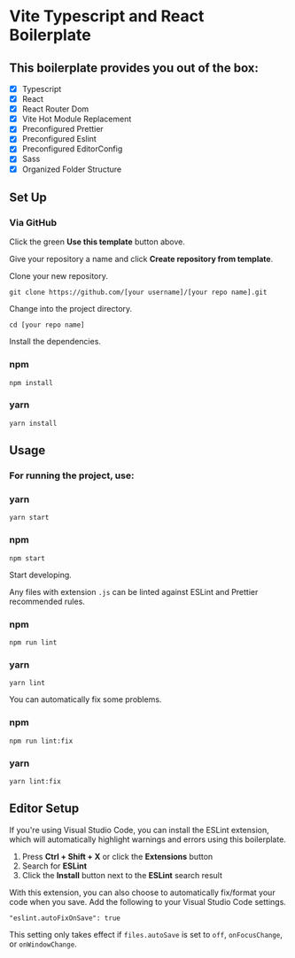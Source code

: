 # Vite Typescript and React Boilerplate
## This boilerplate provides you out of the box:
- [x] Typescript
- [x] React
- [x] React Router Dom
- [x] Vite Hot Module Replacement
- [x] Preconfigured Prettier
- [x] Preconfigured Eslint
- [x] Preconfigured EditorConfig
- [x] Sass
- [x] Organized Folder Structure
## Set Up

### Via GitHub

Click the green **Use this template** button above.

Give your repository a name and click **Create repository from
template**.

Clone your new repository.

```
git clone https://github.com/[your username]/[your repo name].git
```

Change into the project directory.

```
cd [your repo name]
```

Install the dependencies.

### npm
```
npm install
```
### yarn
```
yarn install
```

## Usage

### For running the project, use:

### yarn
```
yarn start
```
### npm
```
npm start
```

Start developing.

Any files with extension `.js` can be linted against ESLint and Prettier
recommended rules.

### npm
```
npm run lint
```
### yarn
```
yarn lint
```

You can automatically fix some problems.

### npm
```
npm run lint:fix
```
### yarn
```
yarn lint:fix
```

## Editor Setup

If you're using Visual Studio Code, you can install the ESLint extension, which
will automatically highlight warnings and errors using this boilerplate.

1. Press **Ctrl + Shift + X** or click the **Extensions** button
2. Search for **ESLint**
3. Click the **Install** button next to the **ESLint** search result

With this extension, you can also choose to automatically fix/format your code
when you save. Add the following to your Visual Studio Code settings.

```
"eslint.autoFixOnSave": true
```

This setting only takes effect if  `files.autoSave` is set to `off`,
`onFocusChange`, or `onWindowChange`.

